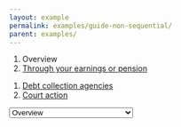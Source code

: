 ```yaml
---
layout: example
permalink: examples/guide-non-sequential/
parent: examples/
---
```


<nav class="guide-navigation row" aria-label="parts of this guide">
	<ol class="guide-list hidden-xs col-sm-6">
		<li class="active"><span>Overview</span></li>
		<li><a data-gtm="guide-p1" data-page="2" class="guide-link" href="/if-you-dont-pay-your-tax-bill/through-your-earnings-or-pension/">Through your earnings or pension</a></li>
	</ol>
	<ol class="guide-list hidden-xs col-sm-6 hidden-xs">
		<li><a data-gtm="guide-p2" data-page="3" class="guide-link" href="/if-you-dont-pay-your-tax-bill/debt-collection-agencies/">Debt collection agencies</a></li>
		<li><a data-gtm="guide-p3" data-page="4" class="guide-link" href="/if-you-dont-pay-your-tax-bill/court-action/">Court action</a></li>
	</ol>


<select title="Guide Nav" class="visible-xs guide-sections-dropdown col-xs-12"><option value="/if-you-dont-pay-your-tax-bill/overview">Overview</option><option value="/if-you-dont-pay-your-tax-bill/through-your-earnings-or-pension">Through your earnings or pension</option><option value="/if-you-dont-pay-your-tax-bill/debt-collection-agencies">Debt collection agencies</option><option value="/if-you-dont-pay-your-tax-bill/court-action">Court action</option></select>

</nav>